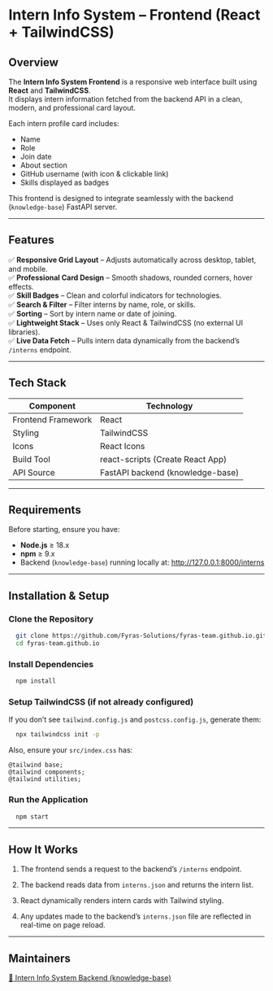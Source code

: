 #  Intern Info System – Frontend (React + TailwindCSS)

##  Overview

The **Intern Info System Frontend** is a responsive web interface built using **React** and **TailwindCSS**.  
It displays intern information fetched from the backend API in a clean, modern, and professional card layout.  

Each intern profile card includes:
- Name  
- Role  
- Join date  
- About section  
- GitHub username (with icon & clickable link)  
- Skills displayed as badges  

This frontend is designed to integrate seamlessly with the backend (`knowledge-base`) FastAPI server.

---

##  Features

✅ **Responsive Grid Layout** – Adjusts automatically across desktop, tablet, and mobile.  
✅ **Professional Card Design** – Smooth shadows, rounded corners, hover effects.  
✅ **Skill Badges** – Clean and colorful indicators for technologies.  
✅ **Search & Filter** – Filter interns by name, role, or skills.  
✅ **Sorting** – Sort by intern name or date of joining.  
✅ **Lightweight Stack** – Uses only React & TailwindCSS (no external UI libraries).  
✅ **Live Data Fetch** – Pulls intern data dynamically from the backend’s `/interns` endpoint.  

---

##  Tech Stack

| Component      | Technology |
|----------------|-------------|
| Frontend Framework | React |
| Styling        | TailwindCSS |
| Icons          | React Icons |
| Build Tool     | react-scripts (Create React App) |
| API Source     | FastAPI backend (knowledge-base) |

---

##  Requirements

Before starting, ensure you have:

- **Node.js** ≥ 18.x  
- **npm** ≥ 9.x  
- Backend (`knowledge-base`) running locally at:  http://127.0.0.1:8000/interns

---

## ️Installation & Setup

###  Clone the Repository

```bash
  git clone https://github.com/Fyras-Solutions/fyras-team.github.io.git
  cd fyras-team.github.io
```

### Install Dependencies

```bash
  npm install
```

### Setup TailwindCSS (if not already configured)
If you don’t see `tailwind.config.js` and `postcss.config.js`, generate them:

```bash
  npx tailwindcss init -p
```
Also, ensure your `src/index.css` has:

```
@tailwind base;
@tailwind components;
@tailwind utilities;
```

### Run the Application

```bash
  npm start
```

---

## How It Works

1. The frontend sends a request to the backend’s `/interns` endpoint.

2. The backend reads data from `interns.json` and returns the intern list.

3. React dynamically renders intern cards with Tailwind styling.

4. Any updates made to the backend’s `interns.json` file are reflected in real-time on page reload.

---

## Maintainers

[🔗 Intern Info System Backend (knowledge-base)](https://github.com/Fyras-Solutions/knowledge-base)

